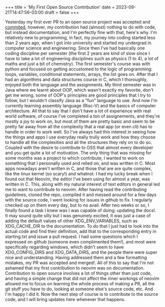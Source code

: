 +++
title = 'My First Open Source Contribution'
date = 2023-09-21T14:47:56-03:00
draft = false
+++

Yesterday my first ever PR to an open source project was accepted and [commited](https://github.com/neovim/neovim/commit/b6ef938c663bc930a42bf1b15d7e97efcd4904b6), however, my contribution had (almost) nothing to do with code, but instead documentation, and I'm perfectly fine with that, here's why.
I'm relatively new to programming, in fact, my journey into coding started less than 2 years ago, when I got into university and started my undergrad in computer science and engineering. Since then I've had basically one coding discipline per semester (the first 2 years are kind of slow since I have to take a lot of engineering disciplines such as physics (1 to 4), a lot of maths and just a bit of chemistry).
The first semester's course was with python and focused on getting accustomed to the logic of programming: loops, variables, conditional statements, arrays, the list goes on. After that I had an algorithms and data structures course in C, which I thoroughly, enjoyed both the language and the assignments. My third semester was in Java where we learnt about OOP, which wasn't exactly my favorite, don't get me wrong, some of OOP's principles are good principles that I try to follow, but I wouldn't classify Java as a "fun" language to use. And now I'm currently learning assembly language (Risc-V) and the basics of computer architecture.
All that to say that I don't have a lot of experience with real world software, of course I've completed a ton of assignements, and they're mostly a joy to work on, but most of them are pretty basic and seem to be pretty far away from all the complexity that a real app (or even cli) has to handle in order to work well. So I've always had this interest in seeing how the things and apps I use everyday really trully work and how they choose to handle all the complexities and all the structures they rely on to do so.
Coupled with the desire to contribute to OSS that almost every developer and you get quite a lot of motivation. The only thing that was missing for some months was a project to which contribute, I wanted to work on something that I personally used and relied on, and was written in C. Most apps nowadays aren't written in C, and those that are are quite complex, like the linux kernel (so scary!) and whatnot.
I had my lucky break when I found out that Neovim, the editor I've been using for almost a year, was written in C. This, along with my natural interest of text editors in general led me to want to contribute to neovim. After having read the contributing guidelines, cloned the repo, compiled it and messed around for a few days with the source code, I went looking for issues in github to fix. I regularly checked up on them every day, but to no avail. After two weeks or so, I finally found a task I knew was I was capable of doing: updating the docs!.
It may sound quite silly but I was genuinely excited, it was just a case of adding the default values of other XDG\_ENV\_VARIABLES, such as XDG\_CACHE\_DIR to the documentation. To do that I just had to look into the actual code and find their definition, add that to the corresponding entry in starting.txt and issue a pull request.
I had some questions which I expressed on github (someone even complimented them!), and most were specifically regarding windows, which didn't seem to have XDG\_CONFIG\_DIRS and XDG\_DATA\_DIRS, and the people there were super nice and understanding. Having addressed them and a few formatting mistakes, my PR was accepted and merged!.
All of this to say that I'm not ashamed that my first contribution to neovim was on documentation. Contribution to open source involves a lot of things other than just code, and having a simple change that did not affect the inner workings of neovim allowed me to focus on learning the whole process of making a PR, all the git stuff you have to do, looking at someone else's source code, etc. And I'm happy I did it.
Now the next step of course is to contribute to the source code, and I will bring updates here whenever that happens.

